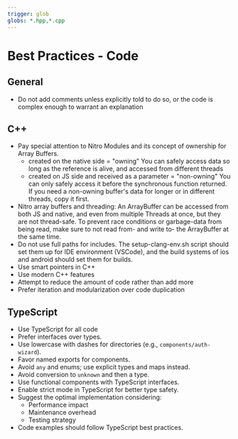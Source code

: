 ```yaml
---
trigger: glob
globs: *.hpp,*.cpp
---
```


# Best Practices - Code

## General
- Do not add comments unless explicitly told to do so, or the code is complex enough to warrant an explanation

## C++
- Pay special attention to Nitro Modules and its concept of ownership for Array Buffers.
  - created on the native side = "owning"  You can safely access data so long as the reference is alive, and accessed from different threads
  - created on JS side and received as a parameter = "non-owning"  You can only safely access it before the synchronous function returned.  If you need a non-owning buffer's data for longer or in different threads, copy it first.
- Nitro array buffers and threading: An ArrayBuffer can be accessed from both JS and native, and even from multiple Threads at once, but they are not thread-safe. To prevent race conditions or garbage-data from being read, make sure to not read from- and write to- the ArrayBuffer at the same time.
- Do not use full paths for includes.  The setup-clang-env.sh script should set them up for IDE environment (VSCode), and the build systems of ios and android should set them for builds.
- Use smart pointers in C++
- Use modern C++ features
- Attempt to reduce the amount of code rather than add more
- Prefer iteration and modularization over code duplication

## TypeScript

- Use TypeScript for all code
- Prefer interfaces over types.
- Use lowercase with dashes for directories (e.g., `components/auth-wizard`).
- Favor named exports for components.
- Avoid `any` and enums; use explicit types and maps instead.
- Avoid conversion to `unknown` and then a type.
- Use functional components with TypeScript interfaces.
- Enable strict mode in TypeScript for better type safety.
- Suggest the optimal implementation considering:
  - Performance impact
  - Maintenance overhead
  - Testing strategy
- Code examples should follow TypeScript best practices.
